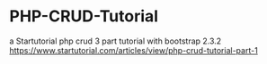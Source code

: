 # PHP-CRUD-Tutorial
a Startutorial php crud 3 part tutorial with bootstrap 2.3.2
https://www.startutorial.com/articles/view/php-crud-tutorial-part-1
